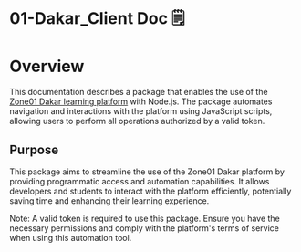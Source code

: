 # 01-Dakar_Client Doc 🗒️

# Overview

This documentation describes a package that enables the use of the [Zone01 Dakar learning platform](https://learn.zone01dakar.sn/) with Node.js. The package automates navigation and interactions with the platform using JavaScript scripts, allowing users to perform all operations authorized by a valid token.

## Purpose

This package aims to streamline the use of the Zone01 Dakar platform by providing programmatic access and automation capabilities. It allows developers and students to interact with the platform efficiently, potentially saving time and enhancing their learning experience.

<aside>
Note: A valid token is required to use this package. Ensure you have the necessary permissions and comply with the platform's terms of service when using this automation tool.

</aside>
